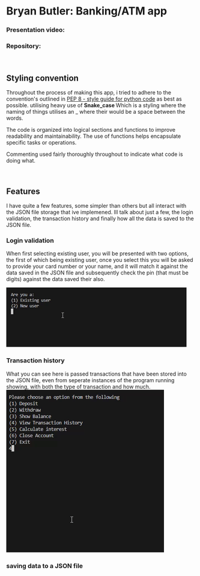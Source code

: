 # Bryan Butler: Banking/ATM app


### Presentation video:
### Repository:


<br>


## Styling convention
Throughout the process of making this app, i tried to adhere to the convention's outlined in [PEP 8 - style guide for python code](https://peps.python.org/pep-0008/) as best as possible. utilising heavy use of <b> Snake_case </b> Which is a styling where the naming of things utilises an _ where their would be a space between the words.

The code is organized into logical sections and functions to improve readability and maintainability. The use of functions helps encapsulate specific tasks or operations.

Commenting used fairly thoroughly throughout to indicate what code is doing what.


<br>


## Features
I have quite a few features, some simpler than others but all interact with the JSON file storage that ive implemened. Ill talk about just a few, the login validation, the transaction history and finally how all the data is saved to the JSON file.

### Login validation
When first selecting existing user, you will be presented with two options, the first of which being existing user, once you select this you will be asked to provide your card number or your name, and it will match it against the data saved in the JSON file and subsequently check the pin (that must be digits) against the data saved their also.

![login validating](/docs/login%20validating.gif)



### Transaction history
What you can see here is passed transactions that have been stored into the JSON file, even from seperate instances of the program running showing, with both the type of transaction and how much.
![Transaction history](/docs/transaction%20history.gif)


### saving data to a JSON file



